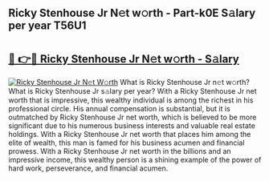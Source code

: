 ## Ricky Stenhouse Jr N𝚎t w𝚘rth - Part-k0E S𝚊lary per year T56U1

# <h2><a href="http://gc3nlhd.nevu.top/?p=Ricky+Stenhouse+Jr">🔗 👉🔴 Ricky Stenhouse Jr N𝚎t w𝚘rth - S𝚊lary</a></h2>

[![Ricky Stenhouse Jr N𝚎t W𝚘rth](https://i.imgur.com/Oavwk0R.jpeg)](http://gc3nlhd.nevu.top/?p=Ricky+Stenhouse+Jr)
What is Ricky Stenhouse Jr n𝚎t w𝚘rth? What is Ricky Stenhouse Jr s𝚊lary per year?
With a Ricky Stenhouse Jr net worth that is impressive, this wealthy individual is among the richest in his professional circle. His annual compensation is substantial, but it is outmatched by Ricky Stenhouse Jr net worth, which is believed to be more significant due to his numerous business interests and valuable real estate holdings. With a Ricky Stenhouse Jr net worth that places him among the elite of wealth, this man is famed for his business acumen and financial prowess. With a Ricky Stenhouse Jr net worth in the billions and an impressive income, this wealthy person is a shining example of the power of hard work, perseverance, and financial acumen.
